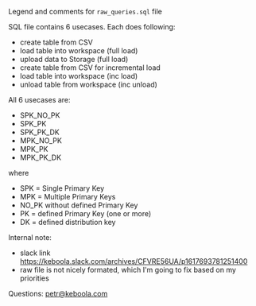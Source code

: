 Legend and comments for `raw_queries.sql` file

SQL file contains 6 usecases. Each does following:
- create table from CSV
- load table into workspace (full load)
- upload data to Storage (full load)
- create table from CSV for incremental load
- load table into workspace (inc load)
- unload table from workspace (inc unload)

All 6 usecases are:
- SPK_NO_PK
- SPK_PK
- SPK_PK_DK
- MPK_NO_PK
- MPK_PK
- MPK_PK_DK

where
- SPK = Single Primary Key
- MPK = Multiple Primary Keys
- NO_PK without defined Primary Key
- PK = defined Primary Key (one or more)
- DK = defined distribution key

Internal note: 
- slack link https://keboola.slack.com/archives/CFVRE56UA/p1617693781251400
- raw file is not nicely formated, which I'm going to fix based on my priorities

Questions: petr@keboola.com